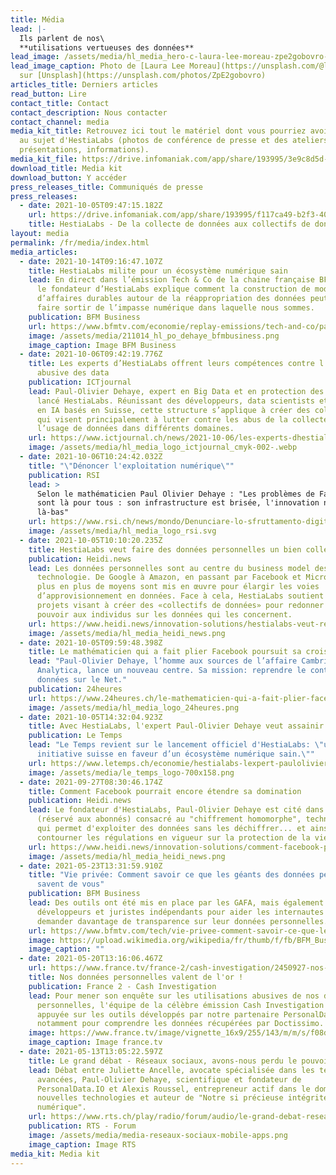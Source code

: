```yaml
---
title: Média
lead: |-
  Ils parlent de nos\
  **utilisations vertueuses des données**
lead_image: /assets/media/hl_media_hero-c-laura-lee-moreau-zpe2gobovro-unsplash-c.jpeg
lead_image_caption: Photo de [Laura Lee Moreau](https://unsplash.com/@laura_lee)
  sur [Unsplash](https://unsplash.com/photos/ZpE2gobovro)
articles_title: Derniers articles
read_button: Lire
contact_title: Contact
contact_description: Nous contacter
contact_channel: media
media_kit_title: Retrouvez ici tout le matériel dont vous pourriez avoir besoin
  au sujet d'HestiaLabs (photos de conférence de presse et des ateliers, logos,
  présentations, informations).
media_kit_file: https://drive.infomaniak.com/app/share/193995/3e9c8d5d-81f9-4a89-87e2-32a2678425b5
download_title: Media kit
download_button: Y accéder
press_releases_title: Communiqués de presse
press_releases:
  - date: 2021-10-05T09:47:15.182Z
    url: https://drive.infomaniak.com/app/share/193995/f117ca49-b2f3-400f-8510-f79790e9813b
    title: HestiaLabs - De la collecte de données aux collectifs de données
layout: media
permalink: /fr/media/index.html
media_articles:
  - date: 2021-10-14T09:16:47.107Z
    title: HestiaLabs milite pour un écosystème numérique sain
    lead: En direct dans l’émission Tech & Co de la chaine française BFM Business,
      le fondateur d’HestiaLabs explique comment la construction de modèles
      d’affaires durables autour de la réappropriation des données peut nous
      faire sortir de l’impasse numérique dans laquelle nous sommes.
    publication: BFM Business
    url: https://www.bfmtv.com/economie/replay-emissions/tech-and-co/paul-olivier-dehaye-hestia-labs-hestia-labs-milite-pour-un-ecosysteme-numerique-sain-14-10_VN-202110140543.html
    image: /assets/media/211014_hl_po_dehaye_bfmbusiness.png
    image_caption: Image BFM Business
  - date: 2021-10-06T09:42:19.776Z
    title: Les experts d’HestiaLabs offrent leurs compétences contre l’exploitation
      abusive des data
    publication: ICTjournal
    lead: Paul-Olivier Dehaye, expert en Big Data et en protection des données, a
      lancé HestiaLabs. Réunissant des développeurs, data scientists et experts
      en IA basés en Suisse, cette structure s’applique à créer des collectifs
      qui visent principalement à lutter contre les abus de la collecte et de
      l’usage de données dans différents domaines.
    url: https://www.ictjournal.ch/news/2021-10-06/les-experts-dhestialabs-offrent-leurs-competences-contre-lexploitation-abusive-des
    image: /assets/media/hl_media_logo_ictjournal_cmyk-002-.webp
  - date: 2021-10-06T10:24:42.032Z
    title: "\"Dénoncer l'exploitation numérique\""
    publication: RSI
    lead: >
      Selon le mathématicien Paul Olivier Dehaye : "Les problèmes de Facebook
      sont là pour tous : son infrastructure est brisée, l'innovation n'est plus
      là-bas"
    url: https://www.rsi.ch/news/mondo/Denunciare-lo-sfruttamento-digitale-14775588.html
    image: /assets/media/hl_media_logo_rsi.svg
  - date: 2021-10-05T10:10:20.235Z
    title: HestiaLabs veut faire des données personnelles un bien collectif
    publication: Heidi.news
    lead: Les données personnelles sont au centre du business model des géants de la
      technologie. De Google à Amazon, en passant par Facebook et Microsoft, de
      plus en plus de moyens sont mis en œuvre pour élargir les voies
      d’approvisionnement en données. Face à cela, HestiaLabs soutient des
      projets visant à créer des «collectifs de données» pour redonner le
      pouvoir aux individus sur les données qui les concernent.
    url: https://www.heidi.news/innovation-solutions/hestialabs-veut-rendre-aux-individus-le-pouvoir-sur-leurs-donnees
    image: /assets/media/hl_media_heidi_news.png
  - date: 2021-10-05T09:59:48.398Z
    title: Le mathématicien qui a fait plier Facebook poursuit sa croisade à Genève
    lead: "Paul-Olivier Dehaye, l’homme aux sources de l’affaire Cambridge
      Analytica, lance un nouveau centre. Sa mission: reprendre le contrôle des
      données sur le Net."
    publication: 24heures
    url: https://www.24heures.ch/le-mathematicien-qui-a-fait-plier-facebook-poursuit-sa-croisade-a-geneve-954234255892
    image: /assets/media/hl_media_logo_24heures.png
  - date: 2021-10-05T14:32:04.923Z
    title: Avec HestiaLabs, l'expert Paul-Olivier Dehaye veut assainir le web
    publication: Le Temps
    lead: "Le Temps revient sur le lancement officiel d'HestiaLabs: \"une nouvelle
      initiative suisse en faveur d’un écosystème numérique sain.\""
    url: https://www.letemps.ch/economie/hestialabs-lexpert-paulolivier-dehaye-veut-assainir-web
    image: /assets/media/le_temps_logo-700x158.png
  - date: 2021-09-27T08:30:46.174Z
    title: Comment Facebook pourrait encore étendre sa domination
    publication: Heidi.news
    lead: Le fondateur d'HestiaLabs, Paul-Olivier Dehaye est cité dans cet article
      (réservé aux abonnés) consacré au "chiffrement homomorphe", technologie
      qui permet d'exploiter des données sans les déchiffrer... et ainsi de
      contourner les régulations en vigueur sur la protection de la vie privée.
    url: https://www.heidi.news/innovation-solutions/comment-facebook-pourrait-encore-etendre-sa-domination
    image: /assets/media/hl_media_heidi_news.png
  - date: 2021-05-23T13:31:59.910Z
    title: "Vie privée: Comment savoir ce que les géants des données personnelles
      savent de vous"
    publication: BFM Business
    lead: Des outils ont été mis en place par les GAFA, mais également par des
      développeurs et juristes indépendants pour aider les internautes à
      demander davantage de transparence sur leur données personnelles.
    url: https://www.bfmtv.com/tech/vie-privee-comment-savoir-ce-que-les-geants-des-donnees-personnelles-savent-de-vous_AN-202105230004.html
    image: https://upload.wikimedia.org/wikipedia/fr/thumb/f/fb/BFM_Business_logo_2016.svg/1024px-BFM_Business_logo_2016.svg.png
    image_caption: ""
  - date: 2021-05-20T13:16:06.467Z
    url: https://www.france.tv/france-2/cash-investigation/2450927-nos-donnees-personnelles-valent-de-l-or.html
    title: Nos données personnelles valent de l'or !
    publication: France 2 - Cash Investigation
    lead: Pour mener son enquête sur les utilisations abusives de nos données
      personnelles, l'équipe de la célèbre émission Cash Investigation s’est
      appuyée sur les outils développés par notre partenaire PersonalData.io,
      notamment pour comprendre les données récupérées par Doctissimo.
    image: https://www.france.tv/image/vignette_16x9/255/143/m/m/s/f08d7611-phpwonsmm_png.jpg
    image_caption: Image france.tv
  - date: 2021-05-13T13:05:22.597Z
    title: Le grand débat - Réseaux sociaux, avons-nous perdu le pouvoir?
    lead: Débat entre Juliette Ancelle, avocate spécialisée dans les technologies
      avancées, Paul-Olivier Dehaye, scientifique et fondateur de
      PersonalData.IO et Alexis Roussel, entrepreneur actif dans le domaine des
      nouvelles technologies et auteur de "Notre si précieuse intégrité
      numérique".
    url: https://www.rts.ch/play/radio/forum/audio/le-grand-debat-reseaux-sociaux-avons-nous-perdu-le-pouvoir?id=12176867
    publication: RTS - Forum
    image: /assets/media/media-reseaux-sociaux-mobile-apps.png
    image_caption: Image RTS
media_kit: Media kit
---
```

